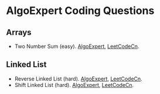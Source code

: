 # AlgoExpert Coding Questions

## Arrays

- Two Number Sum (easy). [AlgoExpert](https://www.algoexpert.io/questions/two-number-sum), [LeetCodeCn](https://leetcode.cn/problems/two-sum/).

## Linked List

- Reverse Linked List (hard). [AlgoExpert](https://www.algoexpert.io/questions/reverse-linked-list), [LeetCodeCn](https://leetcode.cn/problems/reverse-linked-list/).
- Shift Linked List (hard). [AlgoExpert](https://www.algoexpert.io/questions/shift-linked-list), [LeetCodeCn](https://leetcode.cn/problems/rotate-list/).
